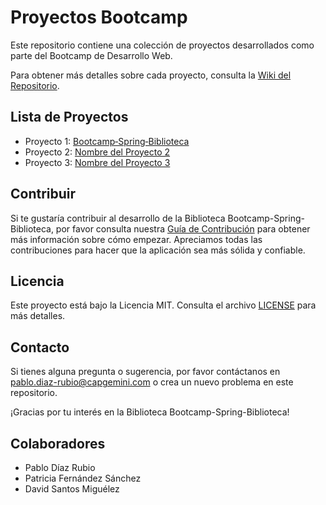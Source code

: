 
# Proyectos Bootcamp

Este repositorio contiene una colección de proyectos desarrollados como parte del Bootcamp de Desarrollo Web.

Para obtener más detalles sobre cada proyecto, consulta la [Wiki del Repositorio](https://github.com/Kilopolo/ProyectosBootcamp/wiki).

## Lista de Proyectos

- Proyecto 1: [Bootcamp‐Spring‐Biblioteca](https://github.com/Kilopolo/ProyectosBootcamp/wiki/Bootcamp%E2%80%90Spring%E2%80%90Biblioteca)
- Proyecto 2: [Nombre del Proyecto 2](https://github.com/Kilopolo/ProyectosBootcamp/wiki/Proyecto-2)
- Proyecto 3: [Nombre del Proyecto 3](https://github.com/Kilopolo/ProyectosBootcamp/wiki/Proyecto-3)

## Contribuir

Si te gustaría contribuir al desarrollo de la Biblioteca Bootcamp-Spring-Biblioteca, por favor consulta nuestra [Guía de Contribución](CONTRIBUTIONS.md) para obtener más información sobre cómo empezar. Apreciamos todas las contribuciones para hacer que la aplicación sea más sólida y confiable.

## Licencia

Este proyecto está bajo la Licencia MIT. Consulta el archivo [LICENSE](LICENSE) para más detalles.

## Contacto

Si tienes alguna pregunta o sugerencia, por favor contáctanos en [pablo.diaz-rubio@capgemini.com](mailto:pablo.diaz-rubio@capgemini.com) o crea un nuevo problema en este repositorio.

¡Gracias por tu interés en la Biblioteca Bootcamp-Spring-Biblioteca!

## Colaboradores
 - Pablo Díaz Rubio
 - Patricia Fernández Sánchez
 - David Santos Miguélez
